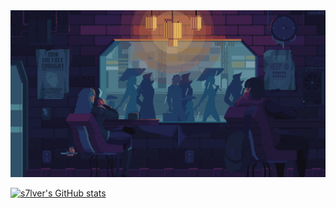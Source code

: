 <img src="https://raw.githubusercontent.com/nickespro1305/nickespro1305/main/ASSETS/fyrS.gif" width="1500"/>

[![s7lver's GitHub stats](https://github-readme-stats.vercel.app/api?username=nickespro1305)](https://github.com/anuraghazra/github-readme-stats)
